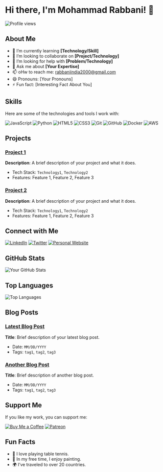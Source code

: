 # Hi there, I'm Mohammad Rabbani! 👋

![Profile views](https://gpvc.arturio.dev/yourusername) 

## About Me

- 🌱 I’m currently learning **[Technology/Skill]**
- 👯 I’m looking to collaborate on **[Project/Technology]**
- 🤔 I’m looking for help with **[Problem/Technology]**
- 💬 Ask me about **[Your Expertise]**
- 📫 oHw to reach me: rabbaniindia2000@gmail.com
- 😄 Pronouns: [Your Pronouns]
- ⚡ Fun fact: [Interesting Fact About You]

## Skills

Here are some of the technologies and tools I work with:

![JavaScript](https://img.shields.io/badge/JavaScript-ED8B00?style=for-the-badge&logo=javascript&logoColor=white)
![Python](https://img.shields.io/badge/Python-3776AB?style=for-the-badge&logo=python&logoColor=white)
![HTML5](https://img.shields.io/badge/HTML5-E34F26?style=for-the-badge&logo=html5&logoColor=white)
![CSS3](https://img.shields.io/badge/CSS3-1572B6?style=for-the-badge&logo=css3&logoColor=white)
![Git](https://img.shields.io/badge/Git-F05032?style=for-the-badge&logo=git&logoColor=white)
![GitHub](https://img.shields.io/badge/GitHub-100000?style=for-the-badge&logo=github&logoColor=white)
![Docker](https://img.shields.io/badge/Docker-2496ED?style=for-the-badge&logo=docker&logoColor=white)
![AWS](https://img.shields.io/badge/AWS-232F3E?style=for-the-badge&logo=amazon-aws&logoColor=white)

## Projects

### [Project 1](https://github.com/yourusername/project1)
**Description**: A brief description of your project and what it does.
- Tech Stack: `Technology1`, `Technology2`
- Features: Feature 1, Feature 2, Feature 3

### [Project 2](https://github.com/yourusername/project2)
**Description**: A brief description of your project and what it does.
- Tech Stack: `Technology1`, `Technology2`
- Features: Feature 1, Feature 2, Feature 3

## Connect with Me

[![LinkedIn](https://img.shields.io/badge/LinkedIn-0077B5?style=for-the-badge&logo=linkedin&logoColor=white)](https://linkedin.com/in/yourusername)
[![Twitter](https://img.shields.io/badge/Twitter-1DA1F2?style=for-the-badge&logo=twitter&logoColor=white)](https://twitter.com/yourusername)
[![Personal Website](https://img.shields.io/badge/Website-21759B?style=for-the-badge&logo=wordpress&logoColor=white)](https://yourwebsite.com)

## GitHub Stats

![Your GitHub Stats](https://github-readme-stats.vercel.app/api?username=yourusername&show_icons=true&theme=radical)

## Top Languages

![Top Languages](https://github-readme-stats.vercel.app/api/top-langs/?username=yourusername&layout=compact&theme=radical)

## Blog Posts

### [Latest Blog Post](https://yourblog.com/latest-post)
**Title**: Brief description of your latest blog post.
- Date: `MM/DD/YYYY`
- Tags: `tag1`, `tag2`, `tag3`

### [Another Blog Post](https://yourblog.com/another-post)
**Title**: Brief description of another blog post.
- Date: `MM/DD/YYYY`
- Tags: `tag1`, `tag2`, `tag3`

## Support Me

If you like my work, you can support me:

[![Buy Me a Coffee](https://img.shields.io/badge/Buy_Me_a_Coffee-F7CA88?style=for-the-badge&logo=buy-me-a-coffee&logoColor=black)](https://www.buymeacoffee.com/yourusername)
[![Patreon](https://img.shields.io/badge/Patreon-F96854?style=for-the-badge&logo=patreon&logoColor=white)](https://www.patreon.com/yourusername)

## Fun Facts

- 🏓 I love playing table tennis.
- 🎨 In my free time, I enjoy painting.
- 🌍 I’ve traveled to over 20 countries.

